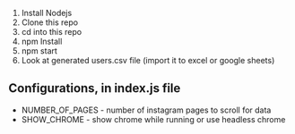 1.  Install Nodejs
2.  Clone this repo
3.  cd into this repo
4.  npm Install
5.  npm start
6.  Look at generated users.csv file (import it to excel or google sheets)

## Configurations, in index.js file

- NUMBER_OF_PAGES - number of instagram pages to scroll for data
- SHOW_CHROME - show chrome while running or use headless chrome
